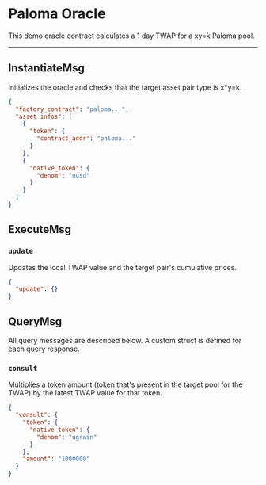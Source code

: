 # Paloma Oracle

This demo oracle contract calculates a 1 day TWAP for a xy=k Paloma pool.

---

## InstantiateMsg

Initializes the oracle and checks that the target asset pair type is x*y=k.

```json
{
  "factory_contract": "paloma...",
  "asset_infos": [
    {
      "token": {
        "contract_addr": "paloma..."
      }
    },
    {
      "native_token": {
        "denom": "uusd"
      }
    }
  ]
}
```

## ExecuteMsg

### `update`

Updates the local TWAP value and the target pair's cumulative prices.

```json
{
  "update": {}
}
```

## QueryMsg

All query messages are described below. A custom struct is defined for each query response.

### `consult`

Multiplies a token amount (token that's present in the target pool for the TWAP) by the latest TWAP value for that token.

```json
{
  "consult": {
    "token": {
      "native_token": {
        "denom": "ugrain"
      }
    },
    "amount": "1000000"
  }
}
```
